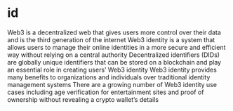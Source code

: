 # id

Web3 is a decentralized web that gives users more control over their data and is the third generation of the internet
Web3 identity is a system that allows users to manage their online identities in a more secure and efficient way without relying on a central authority 
Decentralized identifiers (DIDs) are globally unique identifiers that can be stored on a blockchain and play an essential role in creating users’ Web3 identity
Web3 identity provides many benefits to organizations and individuals over traditional identity management systems
There are a growing number of Web3 identity use cases including age verification for entertainment sites and proof of ownership without revealing a crypto wallet’s details
